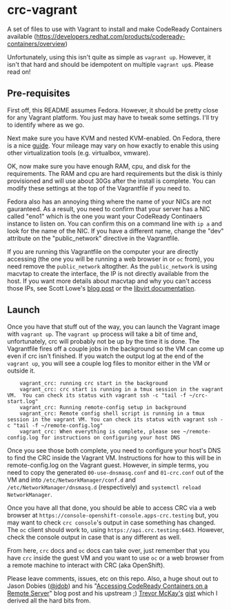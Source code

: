 # crc-vagrant
A set of files to use with Vagrant to install and make CodeReady Containers available (https://developers.redhat.com/products/codeready-containers/overview)

Unfortunately, using this isn't quite as simple as `vagrant up`.
However, it isn't that hard and should be idempotent on multiple `vagrant up`s.
Please read on!

## Pre-requisites

First off, this README assumes Fedora.
However, it should be pretty close for any Vagrant platform.
You just may have to tweak some settings.
I'll try to identify where as we go.

Next make sure you have KVM and nested KVM-enabled.
On Fedora, there is a nice [guide](https://docs.fedoraproject.org/en-US/quick-docs/using-nested-virtualization-in-kvm/).
Your mileage may vary on how exactly to enable this using other virtualization tools (e.g. virtualbox, vmware).

OK, now make sure you have enough RAM, cpu, and disk for the requirements.
The RAM and cpu are hard requirements but the disk is thinly provisioned and will use about 30Gs after the install is complete.
You can modify these settings at the top of the Vagrantfile if you need to.

Fedora also has an annoying thing where the name of your NICs are not gauranteed.
As a result, you need to confirm that your server has a NIC called "eno1" which is the one you want your CodeReady Continaers instance to listen on.
You can confirm this on a command line with `ip a` and look for the name of the NIC.
If you have a different name, change the "dev" attribute on the "public_network" directive in the Vagrantfile.

If you are running this Vagrantfile on the computer your are directly accessing (the one you will be running a web browser in or `oc` from), you need remove the `public_network` altogther.
As the `public_network` is using macvtap to create the interface, the IP is not directly available from the host.
If you want more details about macvtap and why you can't access those IPs, see Scott Lowe's [blog post](https://blog.scottlowe.org/2016/02/09/using-kvm-libvirt-macvtap-interfaces/) or the [libvirt  documentation](https://libvirt.org/formatdomain.html#elementsNICSDirect).

## Launch

Once you have that stuff out of the way, you can launch the Vagrant image with `vagrant up`.
The `vagrant up` process will take a bit of time and, unfortunately, crc will probably not be up by the time it is done.
The Vagrantfile fires off a couple jobs in the background so the VM can come up even if crc isn't finished.
If you watch the output log at the end of the `vagrant up`, you will see a couple log files to monitor either in the VM or outside it.

```
    vagrant_crc: running crc start in the background
    vagrant_crc: crc start is running in a tmux session in the vagrant VM.  You can check its status with vagrant ssh -c "tail -f ~/crc-start.log"
    vagrant_crc: Running remote-config setup in background
    vagrant_crc: Remote config shell script is running in a tmux session in the vagrant VM. You can check its status with vagrant ssh -c "tail -f ~/remote-config.log"
    vagrant_crc: When everything is complete, please see ~/remote-config.log for instructions on configuring your host DNS
```

Once you see those both complete, you need to configure your host's DNS to find the CRC inside the Vagrant VM.
Instructions for how to this will be in remote-config.log on the Vagrant guest.
However, in simple terms, you need to copy the generated `00-use-dnsmasq.conf` and `01-crc.conf` out of the VM and into `/etc/NetworkManager/conf.d` and `/etc/NetworkManager/dnsmasq.d` (respectively) and `systemctl reload NetworkManager`.

Once you have all that done, you should be able to access CRC via a web browser at `https://console-openshift-console.apps-crc.testing` but, you may want to check `crc console`'s output in case something has changed.
The `oc` client should work to, using `https://api.crc.testing:6443`.
However, check the console output in case that is any different as well.

From here, `crc` docs and `oc` docs can take over, just remember that you have `crc` inside the guest VM and you want to use `oc` or a web browser from a remote machine to interact with CRC (aka OpenShift).

Please leave comments, issues, etc on this repo.
Also, a huge shout out to Jason Dobies ([@jdob](https://twitter.com/jdob)) and his "[Accessing CodeReady Containers on a Remote Server](https://www.openshift.com/blog/accessing-codeready-containers-on-a-remote-server/)" blog post and his upstream ;) [Trevor McKay's](https://github.com/tmckayus) [gist](https://gist.github.com/tmckayus/8e843f90c44ac841d0673434c7de0c6a) which I derived all the hard bits from.
